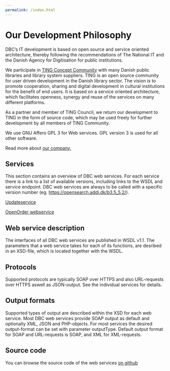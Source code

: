 ```yaml
---
permalink: /index.html
---
```

# Our Development Philosophy
DBC’s IT development is based on open source and service oriented
architecture, thereby following the recommendations of The National
IT and the Danish Agency for Digitisation for public institutions.

We participate in [TING Concept Community](http://www.ting.dk/) with many
Danish public libraries and library system suppliers. TING is an open
source community for user driven development in the Danish library sector.
The vision is to promote cooperation, sharing and digital development in
cultural institutions for the benefit of end users. It is based on a
service oriented architecture, which facilitates openness, synergy and
reuse of the services on many different platforms.

As a partner and member of TING Council, we return our development to TING
in the form of source code, which may be used freely for
further development by all members of TING Community.

We use GNU Affero GPL 3 for Web services. GPL version 3 is used for all other software.

Read more about [our company.](http://www.dbc.dk/english)

## Services
This section contains an overview of DBC web services. For each service
there is a link to a list of available versions, including links to the
WSDL and service endpoint. DBC web services are always to be called with a
specific version number (eg. https://opensearch.addi.dk/b3.5_5.2/).

[Updateservice](/updateservice/Home.md)

[OpenOrder webservice](/OpenOrder-webservice/Home.md)


## Web service description
The interfaces of all DBC web services are published in WSDL v1.1. The
parameters that a web service takes for each of its functions, are desribed
in an XSD-file, which is located together with the WSDL. 

## Protocols
Supported protocols are typically SOAP over HTTPS and also URL-requests
over HTTPS aswell as JSON-output. See the individual services for details.

## Output formats
Supported types of output are described within the XSD for each web
service. Most DBC web services provide SOAP output as default and
optionally XML, JSON and PHP-objects. For most services the desired
output-format can be set with parameter outputType. Default output format
for SOAP and URL-requests is SOAP, and XML for XML-requests.

## Source code
You can browse the source code of the web services [on github](http://github.com/DBCDK)


